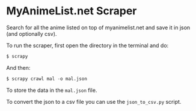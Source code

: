# MyAnimeList.net Scraper

Search for all the anime listed on top of myanimelist.net and save it in json (and optionally csv).

To run the scraper, first open the directory in the terminal and do:

```python
$ scrapy
```

And then:

```python
$ scrapy crawl mal -o mal.json
```
To store the data in the `mal.json` file.

To convert the json to a csv file you can use the `json_to_csv.py` script.
